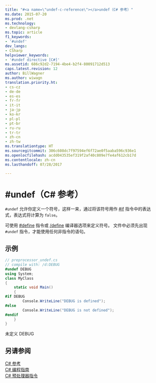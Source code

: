 ```yaml
---
title: "#<a name=\"undef-c-reference\"></a>undef（C# 参考）"
ms.date: 2015-07-20
ms.prod: .net
ms.technology:
- devlang-csharp
ms.topic: article
f1_keywords:
- '#undef'
dev_langs:
- CSharp
helpviewer_keywords:
- '#undef directive [C#]'
ms.assetid: 686c92d2-7194-4be4-b2f4-80091712d513
caps.latest.revision: 12
author: BillWagner
ms.author: wiwagn
translation.priority.ht:
- cs-cz
- de-de
- es-es
- fr-fr
- it-it
- ja-jp
- ko-kr
- pl-pl
- pt-br
- ru-ru
- tr-tr
- zh-cn
- zh-tw
ms.translationtype: HT
ms.sourcegitcommit: 306c608dc7f97594ef6f72ae0f5aaba596c936e1
ms.openlocfilehash: acdd043535ef319f2af40c809e7fe4af612cb17d
ms.contentlocale: zh-cn
ms.lasthandoff: 07/28/2017

---
```

# <a name="undef-c-reference"></a>#undef（C# 参考）
`#undef` 允许你定义一个符号，这样一来，通过将该符号用作 [#if](../../../csharp/language-reference/preprocessor-directives/preprocessor-if.md) 指令中的表达式，表达式将计算为 `false`。  
  
 可使用 [#define](../../../csharp/language-reference/preprocessor-directives/preprocessor-define.md) 指令或 [/define](../../../csharp/language-reference/compiler-options/define-compiler-option.md) 编译器选项来定义符号。 文件中必须先出现 `#undef` 指令，才能使用任何非指令的语句。  
  
## <a name="example"></a>示例  
  
```csharp
// preprocessor_undef.cs  
// compile with: /d:DEBUG  
#undef DEBUG  
using System;  
class MyClass   
{  
    static void Main()   
    {  
#if DEBUG  
        Console.WriteLine("DEBUG is defined");  
#else  
        Console.WriteLine("DEBUG is not defined");  
#endif  
    }  
}  
```  
  
 未定义 DEBUG   
## <a name="see-also"></a>另请参阅  
 [C# 参考](../../../csharp/language-reference/index.md)   
 [C# 编程指南](../../../csharp/programming-guide/index.md)   
 [C# 预处理器指令](../../../csharp/language-reference/preprocessor-directives/index.md)

